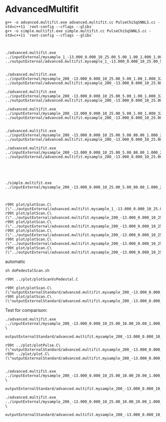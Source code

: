 
    
AdvancedMultifit
====


    g++ -o advanced.multifit.exe advanced.multifit.cc PulseChiSqSNNLS.cc -std=c++11 `root-config --cflags --glibs`
    g++ -o simple.multifit.exe simple.multifit.cc PulseChiSqSNNLS.cc -std=c++11 `root-config --cflags --glibs`

    
    
    ./advanced.multifit.exe   ../inputExternal/mysample_1_-13.000_0.000_10_25.00_5.00_1.00_1.000_1.00_CRRC43_-1.00.root      ../outputExternal/advanced.multifit.mysample_1_-13.000_0.000_10_25.00_5.00_1.00_1.000_1.00_CRRC43_-1.00_noise.1.TEST.root


    ./advanced.multifit.exe   ../inputExternal/mysample_200_-13.000_0.000_10_25.00_5.00_1.00_1.000_320.00_CRRC43_-1.00.root   ../outputExternal/advanced.multifit.mysample_200_-13.000_0.000_10_25.00_5.00_1.00_1.000_320.00_CRRC43_-1.00_noise.1.TEST.root

    ./advanced.multifit.exe   ../inputExternal/mysample_200_-13.000_0.000_10_25.00_5.00_1.00_1.000_320.00_CRRC43_0.00.root   ../outputExternal/advanced.multifit.mysample_200_-13.000_0.000_10_25.00_5.00_1.00_1.000_320.00_CRRC43_0.00_noise.1.TEST.root

    ./advanced.multifit.exe   ../inputExternal/mysample_200_-13.000_0.000_10_25.00_5.00_1.00_1.000_320.00_CRRC43_1.00.root   ../outputExternal/advanced.multifit.mysample_200_-13.000_0.000_10_25.00_5.00_1.00_1.000_320.00_CRRC43_1.00_noise.1.TEST.root

    
    ./advanced.multifit.exe   ../inputExternal/mysample_200_-13.000_0.000_10_25.00_5.00_80.00_1.000_2.00_CRRC43_0.00.root   ../outputExternal/advanced.multifit.mysample_200_-13.000_0.000_10_25.00_5.00_80.00_1.000_2.00_CRRC43_0.00_noise.1.TEST.root
    
    ./advanced.multifit.exe   ../inputExternal/mysample_200_-13.000_0.000_10_25.00_5.00_80.00_1.000_2.00_CRRC43_-1.00.root   ../outputExternal/advanced.multifit.mysample_200_-13.000_0.000_10_25.00_5.00_80.00_1.000_2.00_CRRC43_-1.00_noise.1.TEST.root
    
    
    
    
    
    ./simple.multifit.exe   ../inputExternal/mysample_200_-13.000_0.000_10_25.00_5.00_80.00_1.000_2.00_CRRC43_0.00.root   
    
    
    
    r99t plot/plotScan.C\(\"../outputExternal/advanced.multifit.mysample_1_-13.000_0.000_10_25.00_5.00_1.00_1.000_1.00_CRRC43_-1.00_noise.1.TEST.root\",0\)
    r99t plot/plotScan.C\(\"../outputExternal/advanced.multifit.mysample_200_-13.000_0.000_10_25.00_5.00_1.00_1.000_320.00_CRRC43_-1.00_noise.1.TEST.root\",0\)
    r99t plot/plotScan.C\(\"../outputExternal/advanced.multifit.mysample_200_-13.000_0.000_10_25.00_5.00_1.00_1.000_320.00_CRRC43_0.00_noise.1.TEST.root\",0\)
    r99t plot/plotScan.C\(\"../outputExternal/advanced.multifit.mysample_200_-13.000_0.000_10_25.00_5.00_1.00_1.000_320.00_CRRC43_1.00_noise.1.TEST.root\",0\)
    r99t plot/plotScan.C\(\"../outputExternal/advanced.multifit.mysample_200_-13.000_0.000_10_25.00_5.00_80.00_1.000_2.00_CRRC43_0.00_noise.1.TEST.root\",0\)
    r99t plot/plotScan.C\(\"../outputExternal/advanced.multifit.mysample_200_-13.000_0.000_10_25.00_5.00_80.00_1.000_2.00_CRRC43_-1.00_noise.1.TEST.root\",0\)
    

    
automatic

    sh doPedestalScan.sh
    
    r99t ../plot/plotScanVsPedestal.C
    
    r99t plot/plotScan.C\(\"outputExternalStandard/advanced.multifit.mysample_200_-13.000_0.000_10_25.00_5.00_80.00_1.000_2.00_CRRC43_-1.00.root\",0\)
    r99t plot/plotScan.C\(\"outputExternalStandard/advanced.multifit.mysample_200_-13.000_0.000_10_25.00_5.00_1.00_1.000_160.00_CRRC43_-1.00.root\",0\)
    
    

    
    
Test for comparison:

    ./advanced.multifit.exe   ../inputExternal/mysample_200_-13.000_0.000_10_25.00_10.00_20.00_1.000_200.00_CRRC43_0.00.root    \
                               outputExternalStandard/advanced.multifit.mysample_200_-13.000_0.000_10_25.00_10.00_20.00_1.000_200.00_CRRC43_0.00.root 

    r99t ../plot/plotPulse.C\(\"outputExternalStandard/advanced.multifit.mysample_200_-13.000_0.000_10_25.00_10.00_20.00_1.000_200.00_CRRC43_0.00.root\",0\)
    r99t ../plot/plot.C\(\"outputExternalStandard/advanced.multifit.mysample_200_-13.000_0.000_10_25.00_10.00_20.00_1.000_200.00_CRRC43_0.00.root\"\)


    ./advanced.multifit.exe   ../inputExternal/mysample_200_-13.000_0.000_10_25.00_10.00_20.00_1.000_1.00_CRRC43_1.00.root  \
                               outputExternalStandard/advanced.multifit.mysample_200_-13.000_0.000_10_25.00_10.00_20.00_1.000_1.00_CRRC43_1.00.root

    ./advanced.multifit.exe   ../inputExternal/mysample_200_-13.000_0.000_10_25.00_10.00_20.00_1.000_200.00_CRRC43_1.00.root  \
                               outputExternalStandard/advanced.multifit.mysample_200_-13.000_0.000_10_25.00_10.00_20.00_1.000_200.00_CRRC43_1.00.root
                               

